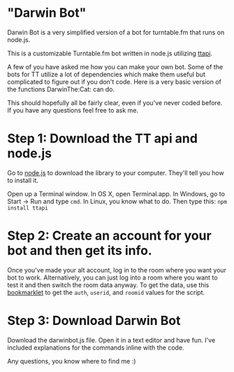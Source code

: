 <a name="darwin-bot" class="anchor" href="#darwin-bot"><span class="octicon octicon-link"></span></a>
"Darwin Bot"
==========

Darwin Bot is a very simplified version of a bot for turntable.fm that runs on node.js.

This is a customizable Turntable.fm bot written in node.js utilizing <a href="https://github.com/alaingilbert/Turntable-API">ttapi</a>.

A few of you have asked me how you can make your own bot. Some of the bots for TT utilize a lot of dependencies which make them useful but complicated to figure out if you don't code. Here is a very basic version of the functions DarwinThe:Cat: can do.

This should hopefully all be fairly clear, even if you've never coded before. If you have any questions feel free to ask me.

Step 1: Download the TT api and node.js
========================================
Go to <a href="http://www.nodejs.org/">node.js</a> to download the library to your computer. They'll tell you how to install it.


Open up a Terminal window. In OS X, open Terminal.app. In Windows, go to Start -> Run and type <code>cmd</code>. In Linux, you know what to do. Then type this:
<code>npm install ttapi</code>

Step 2: Create an account for your bot and then get its info.
=============================================================
Once you've made your alt account, log in to the room where you want your bot to work. Alternatively, you can just log into a room where you want to test it and then switch the room data anyway. To get the data, use this <a href="http://alaingilbert.github.io/Turntable-API/bookmarklet.html">bookmarklet</a> to get the <code>auth</code>, <code>userid</code>, and <code>roomid</code> values for the script.

Step 3: Download Darwin Bot
============================
Download the darwinbot.js file. Open it in a text editor and have fun. I've included explanations for the commands inline with the code.

Any questions, you know where to find me :)
